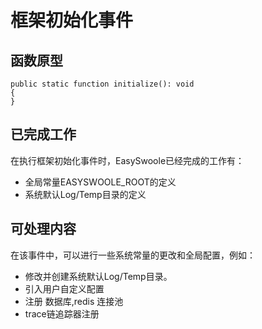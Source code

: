 # 框架初始化事件
## 函数原型
```
public static function initialize(): void
{
}
```
## 已完成工作
在执行框架初始化事件时，EasySwoole已经完成的工作有：
- 全局常量EASYSWOOLE_ROOT的定义
- 系统默认Log/Temp目录的定义



## 可处理内容
在该事件中，可以进行一些系统常量的更改和全局配置，例如：
- 修改并创建系统默认Log/Temp目录。
- 引入用户自定义配置
- 注册 数据库,redis 连接池
- trace链追踪器注册